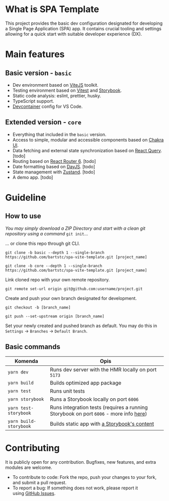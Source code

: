 # What is SPA Template

This project provides the basic dev configuration designated for developing a Single Page Application (SPA) app. It contains crucial tooling and settings allowing for a quick start with suitable developer experience (DX).

# Main features

## Basic version - `basic`

- Dev environment based on [ViteJS](https://vitejs.dev/) toolkit.
- Testing environment based on [Vitest](https://vitest.dev/) and [Storybook](https://storybook.js.org/).
- Static code analysis: eslint, prettier, husky.
- TypeScript support.
- [Devcontainer](https://code.visualstudio.com/docs/devcontainers/containers) config for VS Code.

## Extended version - `core`

- Everything that included in the `basic` version.
- Access to simple, modular and accessible components based on [Chakra UI](https://chakra-ui.com/).
- Data fetching and external state synchronization based on [React Query](https://tanstack.com/query/v4/). [todo]
- Routing based on [React Router 6](https://reactrouter.com/en/main/start/overview). [todo]
- Date formatting based on [DayJS](https://day.js.org/). [todo]
- State management with [Zustand](https://docs.pmnd.rs/zustand/getting-started/introduction). [todo]
- A demo app. [todo]

# Guideline

## How to use

_You may simply download a ZIP Directory and start with a clean git repository using a command_ `git init`...

... or clone this repo through git CLI.

```
git clone -b basic --depth 1 --single-branch https://github.com/bartstc/spa-vite-template.git [project_name]
```

```
git clone -b core --depth 1 --single-branch https://github.com/bartstc/spa-vite-template.git [project_name]
```

Link cloned repo with your own remote repository.

```
git remote set-url origin git@github.com:username/project.git
```

Create and push your own branch designated for development.

```
git checkout -b [branch_name]
```

```
git push --set-upstream origin [branch_name]
```

Set your newly created and pushed branch as default. You may do this in `Settings` -> `Branches` -> `Default Branch`.

## Basic commands

| Komenda                | Opis                                                                                                                                                       |
| ---------------------- | ---------------------------------------------------------------------------------------------------------------------------------------------------------- |
| `yarn dev`             | Runs dev server with the HMR locally on port `5173`                                                                                                        |
| `yarn build`           | Builds optimized app package                                                                                                                               |
| `yarn test`            | Runs unit tests                                                                                                                                            |
| `yarn storybook`       | Runs a Storybook locally on port `6006`                                                                                                                    |
| `yarn test-storybook`  | Runs integration tests (requires a running Storybook on port `6006` - more info [here](https://storybook.js.org/blog/interaction-testing-with-storybook/)) |
| `yarn build-storybook` | Builds static app with [a Storybook's content](https://storybook.js.org/docs/react/sharing/publish-storybook)                                              |

# Contributing

It is publicly open for any contribution. Bugfixes, new features, and extra modules are welcome.

- To contribute to code: Fork the repo, push your changes to your fork, and submit a pull request.
- To report a bug: If something does not work, please report it using [GitHub Issues](https://github.com/bartstc/spa-vite-template/issues).
